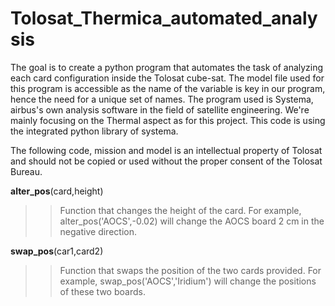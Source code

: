 # Tolosat_Thermica_automated_analysis
The goal is to create a python program that automates the task of analyzing each card configuration inside the Tolosat cube-sat.
The model file used for this program is accessible as the name of the variable is key in our program, hence the need for a unique set of names.
The program used is Systema, airbus's own analysis software in the field of satellite engineering. We're mainly focusing on the Thermal aspect as for this project.
This code is using the integrated python library of systema.

The following code, mission and model is an intellectual property of Tolosat and should not be copied or used without the proper consent of the Tolosat Bureau.


**alter_pos**(card,height)
>>Function that changes the height of the card. For example, alter_pos('AOCS',-0.02) will change the AOCS board 2 cm in the negative direction.

**swap_pos**(car1,card2)
>>Function that swaps the position of the two cards provided. For example, swap_pos('AOCS','Iridium') will change the positions of these two boards.
